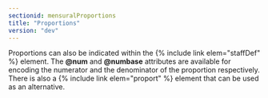 ```yaml
---
sectionid: mensuralProportions
title: "Proportions"
version: "dev"
---
```


Proportions can also be indicated within the {% include link elem="staffDef" %} element. The **@num** and **@numbase** attributes are available for encoding the numerator and the denominator of the proportion respectively. There is also a {% include link elem="proport" %} element that can be used as an alternative.
